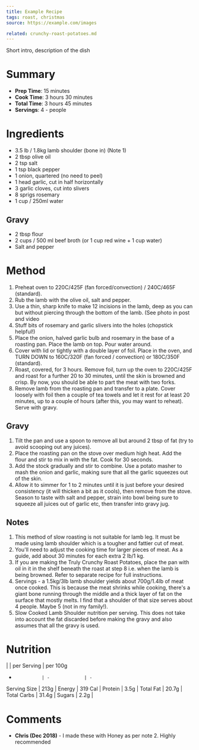 ```yaml
---
title: Example Recipe
tags: roast, christmas
source: https://example.com/images

related: crunchy-roast-potatoes.md
---
```


Short intro, description of the dish

# Summary

* **Prep Time**: 15 minutes
* **Cook Time**: 3 hours 30 minutes
* **Total Time**: 3 hours 45 minutes
* **Servings**: 4 - people


# Ingredients

- 3.5 lb / 1.8kg lamb shoulder (bone in) (Note 1)
- 2 tbsp olive oil
- 2 tsp salt
- 1 tsp black pepper
- 1 onion, quartered (no need to peel)
- 1 head garlic, cut in half horizontally
- 3 garlic cloves, cut into slivers
- 8 sprigs rosemary
- 1 cup / 250ml water

## Gravy

- 2 tbsp flour
- 2 cups / 500 ml beef broth (or 1 cup red wine + 1 cup water)
- Salt and pepper

# Method

1. Preheat oven to 220C/425F (fan forced/convection) / 240C/465F (standard).
1. Rub the lamb with the olive oil, salt and pepper.
1. Use a thin, sharp knife to make 12 incisions in the lamb, deep as you can but without piercing through the bottom of the lamb. (See photo in post and video
1. Stuff bits of rosemary and garlic slivers into the holes (chopstick helpful!)
1. Place the onion, halved garlic bulb and rosemary in the base of a roasting pan. Place the lamb on top. Pour water around.
1. Cover with lid or tightly with a double layer of foil. Place in the oven, and TURN DOWN to 160C/320F (fan forced / convection) or 180C/350F (standard).
1. Roast, covered, for 3 hours. Remove foil, turn up the oven to 220C/425F and roast for a further 20 to 30 minutes, until the skin is browned and crisp. By now, you should be able to part the meat with two forks.
1. Remove lamb from the roasting pan and transfer to a plate. Cover loosely with foil then a couple of tea towels and let it rest for at least 20 minutes, up to a couple of hours (after this, you may want to reheat). Serve with gravy.

## Gravy

1. Tilt the pan and use a spoon to remove all but around 2 tbsp of fat (try to avoid scooping out any juices).
1. Place the roasting pan on the stove over medium high heat. Add the flour and stir to mix in with the fat. Cook for 30 seconds. 
1. Add the stock gradually and stir to combine. Use a potato masher to mash the onion and garlic, making sure that all the garlic squeezes out of the skin. 
1. Allow it to simmer for 1 to 2 minutes until it is just before your desired consistency (it will thicken a bit as it cools), then remove from the stove. Season to taste with salt and pepper, strain into bowl being sure to squeeze all juices out of garlic etc, then transfer into gravy jug.

## Notes

1. This method of slow roasting is not suitable for lamb leg. It must be made using lamb shoulder which is a tougher and fattier cut of meat.
2. You'll need to adjust the cooking time for larger pieces of meat. As a guide, add about 30 minutes for each extra 2 lb/1 kg.
3. If you are making the Truly Crunchy Roast Potatoes, place the pan with oil in it in the shelf beneath the roast at step 8 i.e. when the lamb is being browned. Refer to separate recipe for full instructions.
4. Servings - a 1.5kg/3lb lamb shoulder yields about 700g/1.4lb of meat once cooked. This is because the meat shrinks while cooking, there's a giant bone running through the middle and a thick layer of fat on the surface that mostly melts. I find that a shoulder of that size serves about 4 people. Maybe 5 (not in my family!).
5. Slow Cooked Lamb Shoulder nutrition per serving. This does not take into account the fat discarded before making the gravy and also assumes that all the gravy is used.

# Nutrition

|               | per Serving   | per 100g
-               | -             | -
Serving Size    | 213g          |
Energy          | 319 Cal       |
Protein         | 3.5g          |
Total Fat       | 20.7g         |
Total Carbs     | 31.4g         |
Sugars          | 2.2g          |

# Comments

- **Chris (Dec 2018)** - I made these with Honey as per note 2. Highly recommended